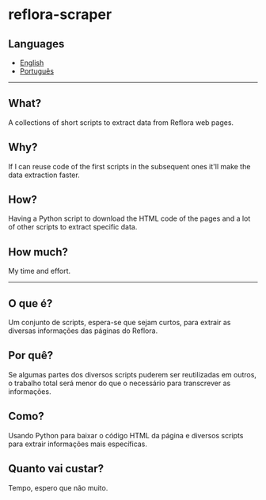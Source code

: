 # reflora-scraper

## Languages

* [English](#english)
* [Português](#portuguese)

---
## <a name="english"></a> What?

A collections of short scripts to extract data from Reflora web pages.

## Why?

If I can reuse code of the first scripts in the subsequent ones it'll make the data extraction faster.

## How?

Having a Python script to download the HTML code of the pages and a lot of other scripts to extract specific data.

## How much?

My time and effort.

---
## <a name="portuguese"></a> O que é?

Um conjunto de scripts, espera-se que sejam curtos, para extrair as diversas informações das páginas do Reflora.

## Por quê?

Se algumas partes dos diversos scripts puderem ser reutilizadas em outros, o trabalho total será menor do que o necessário para transcrever as informações.

## Como?

Usando Python para baixar o código HTML da página e diversos scripts para extrair informações mais específicas.

## Quanto vai custar?

Tempo, espero que não muito.